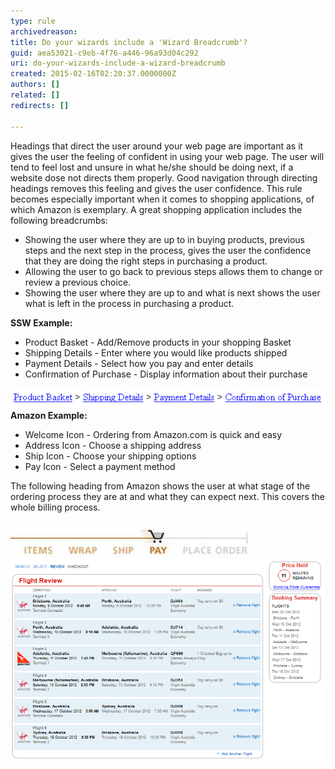 ```yaml
---
type: rule
archivedreason: 
title: Do your wizards include a 'Wizard Breadcrumb'?
guid: aea53021-c9eb-4f76-a446-96a93d04c292
uri: do-your-wizards-include-a-wizard-breadcrumb
created: 2015-02-16T02:20:37.0000000Z
authors: []
related: []
redirects: []

---
```


Headings that direct the user around your web page are       important as it gives the user the feeling of confident in       using your web page. The user will tend to feel lost and       unsure in what he/she should be doing next, if a website       dose not directs them properly. Good navigation through       directing headings removes this feeling and gives the user       confidence. This rule becomes especially important when it comes to shopping applications, of which Amazon is exemplary. A great shopping application includes the following breadcrumbs:

* Showing the user where they are up to in buying products, previous steps and the next step in the process, gives the user the confidence that they are doing the right steps in purchasing a product.
* Allowing the user to go back to previous steps allows them to change or review a previous choice.
* Showing the user where they are up to and what is next shows the user what is left in the process in purchasing a product.




<!--endintro-->

**SSW Example:**

* Product Basket - Add/Remove products in your shopping Basket
* Shipping Details - Enter where you would like products shipped
* Payment Details - Select how you pay and enter details
* Confirmation of Purchase - Display information about their purchase


![Simple Header that tells the user where they have come from](../../assets/ExamleHeadingforShoppingBasket.gif)
**Amazon Example:**

* Welcome Icon - Ordering from Amazon.com is quick and easy
* Address Icon - Choose a shipping address
* Ship Icon - Choose your shipping options
* Pay Icon - Select a payment method


The following heading from Amazon shows the user at what stage of the ordering process they are at and what they can expect next. This covers the whole billing process.

![This is how headings should look](../../assets/amazonshopping.jpg)
![Virgin Australia uses a more subtle approach](../../assets/virgin-flight-navigation.png)
